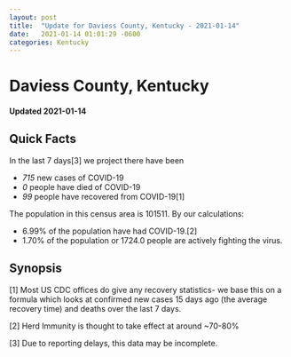 ```yaml
---
layout: post
title:  "Update for Daviess County, Kentucky - 2021-01-14"
date:   2021-01-14 01:01:29 -0600
categories: Kentucky
---
```


# Daviess County, Kentucky
#### Updated 2021-01-14

## Quick Facts

In the last 7 days[3] we project there have been
- *715* new cases of COVID-19
- *0* people have died of COVID-19
- *99* people have recovered from COVID-19[1]

The population in this census area is 101511. By our calculations:
- 6.99% of the population have had COVID-19.[2]
- 1.70% of the population or 1724.0 people are actively fighting the virus.

## Synopsis




[1] Most US CDC offices do give any recovery statistics- we base this on a formula which looks at confirmed new cases
15 days ago (the average recovery time) and deaths over the last 7 days.

[2] Herd Immunity is thought to take effect at around ~70-80%

[3] Due to reporting delays, this data may be incomplete.
 
    